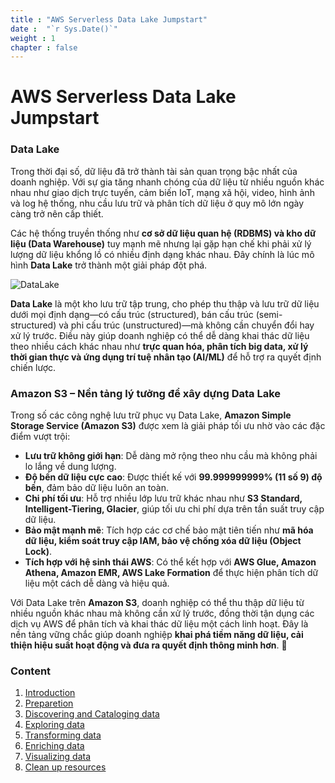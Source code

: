```yaml
---
title : "AWS Serverless Data Lake Jumpstart"
date :  "`r Sys.Date()`" 
weight : 1
chapter : false
---
```

# AWS Serverless Data Lake Jumpstart

### **Data Lake**  
Trong thời đại số, dữ liệu đã trở thành tài sản quan trọng bậc nhất của doanh nghiệp. Với sự gia tăng nhanh chóng của dữ liệu từ nhiều nguồn khác nhau như giao dịch trực tuyến, cảm biến IoT, mạng xã hội, video, hình ảnh và log hệ thống, nhu cầu lưu trữ và phân tích dữ liệu ở quy mô lớn ngày càng trở nên cấp thiết.  

Các hệ thống truyền thống như **cơ sở dữ liệu quan hệ (RDBMS) và kho dữ liệu (Data Warehouse)** tuy mạnh mẽ nhưng lại gặp hạn chế khi phải xử lý lượng dữ liệu khổng lồ có nhiều định dạng khác nhau. Đây chính là lúc mô hình **Data Lake** trở thành một giải pháp đột phá.  

![DataLake](./images/1.introduction/001-arc.png)

**Data Lake** là một kho lưu trữ tập trung, cho phép thu thập và lưu trữ dữ liệu dưới mọi định dạng—có cấu trúc (structured), bán cấu trúc (semi-structured) và phi cấu trúc (unstructured)—mà không cần chuyển đổi hay xử lý trước. Điều này giúp doanh nghiệp có thể dễ dàng khai thác dữ liệu theo nhiều cách khác nhau như **trực quan hóa, phân tích big data, xử lý thời gian thực và ứng dụng trí tuệ nhân tạo (AI/ML)** để hỗ trợ ra quyết định chiến lược.  

### **Amazon S3 – Nền tảng lý tưởng để xây dựng Data Lake**  

Trong số các công nghệ lưu trữ phục vụ Data Lake, **Amazon Simple Storage Service (Amazon S3)** được xem là giải pháp tối ưu nhờ vào các đặc điểm vượt trội:  

- **Lưu trữ không giới hạn**: Dễ dàng mở rộng theo nhu cầu mà không phải lo lắng về dung lượng.  
- **Độ bền dữ liệu cực cao**: Được thiết kế với **99.999999999% (11 số 9) độ bền**, đảm bảo dữ liệu luôn an toàn.  
- **Chi phí tối ưu**: Hỗ trợ nhiều lớp lưu trữ khác nhau như **S3 Standard, Intelligent-Tiering, Glacier**, giúp tối ưu chi phí dựa trên tần suất truy cập dữ liệu.  
- **Bảo mật mạnh mẽ**: Tích hợp các cơ chế bảo mật tiên tiến như **mã hóa dữ liệu, kiểm soát truy cập IAM, bảo vệ chống xóa dữ liệu (Object Lock)**.  
- **Tích hợp với hệ sinh thái AWS**: Có thể kết hợp với **AWS Glue, Amazon Athena, Amazon EMR, AWS Lake Formation** để thực hiện phân tích dữ liệu một cách dễ dàng và hiệu quả.  

Với Data Lake trên **Amazon S3**, doanh nghiệp có thể thu thập dữ liệu từ nhiều nguồn khác nhau mà không cần xử lý trước, đồng thời tận dụng các dịch vụ AWS để phân tích và khai thác dữ liệu một cách linh hoạt. Đây là nền tảng vững chắc giúp doanh nghiệp **khai phá tiềm năng dữ liệu, cải thiện hiệu suất hoạt động và đưa ra quyết định thông minh hơn**. 🚀

### Content
1. [Introduction](1-Introduction/)
2. [Preparetion](2-Preparetion/)
3. [Discovering and Cataloging data](3-Discovering-Cataloging/)
4. [Exploring data](4-Exploring/)
5. [Transforming data](5-Transforming/)
6. [Enriching data](6-Enriching/)
7. [Visualizing data](7-Visualizing/)
8. [Clean up resources](8-Clean/)